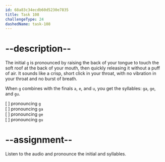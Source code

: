 ```yaml
---
id: 68a83c34ecdb60d5230e7835
title: Task 108
challengeType: 24
dashedName: task-108
---
```


<!--SPEAKING-->

<!-- (Audio) A: g, ga, ge, gu -->

# --description--

The initial `g` is pronounced by raising the back of your tongue to touch the soft roof at the back of your mouth, then quickly releasing it without a puff of air. It sounds like a crisp, short click in your throat, with no vibration in your throat and no burst of breath.

When `g` combines with the finals `a`, `e`, and `u`, you get the syllables: `ga`, `ge`, and `gu`.

[ ] pronouncing `g`  
[ ] pronouncing `ga`  
[ ] pronouncing `ge`  
[ ] pronouncing `gu`

# --assignment--

Listen to the audio and pronounce the initial and syllables.
